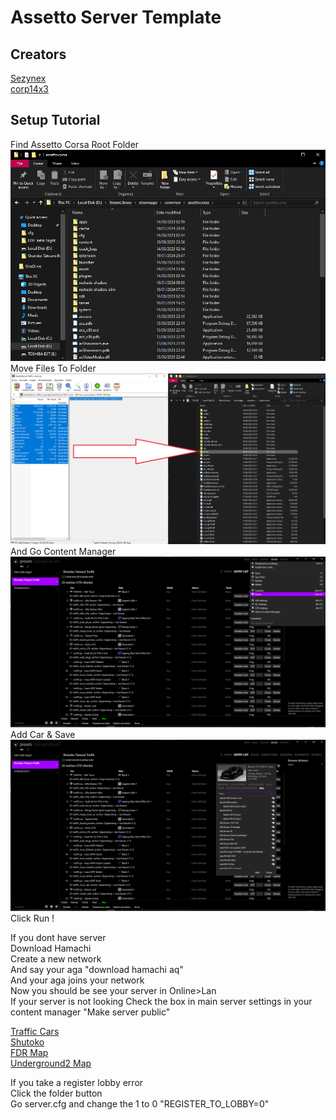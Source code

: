 # Assetto Server Template

## Creators

[Sezynex](https://github.com/sezynex)\
[corp14x3](https://github.com/corp14x3)



## Setup Tutorial
Find Assetto Corsa Root Folder\
![Find Assetto Corsa Root Folder](./setup/t9khqze.png)
Move Files To Folder\
![Move Files To Folder](./setup/ek5zt6p.png)
And Go Content Manager\
![And Go Content Manager](./setup/pkqo1xq.png)
Add Car & Save\
![Add Car & Save](./setup/hzmxx9q.png)
Click Run !                                                                                         

If you dont have server\
Download Hamachi\
Create a new network\
And say your aga "download hamachi aq"\
And your aga joins your network\
Now you should be see your server in Online>Lan\
If your server is not looking Check the box in main server settings in your content manager "Make server public"


[Traffic Cars](https://link.tc/go/bRdVI)\
[Shutoko](https://link.tc/go/y5hIF)\
[FDR Map](https://link.tc/go/rQE93)\
[Underground2 Map ](https://link.tc/go/3YmWX)

If you take a register lobby error\
Click the folder button\
Go server.cfg and change the 1 to 0 "REGISTER_TO_LOBBY=0"
